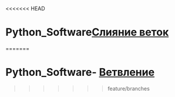 <<<<<<< HEAD
# Python_Software[Слияние веток](./merge_help.md)
=======
# Python_Software- [Ветвление](./branch_help.md)
>>>>>>> feature/branches
